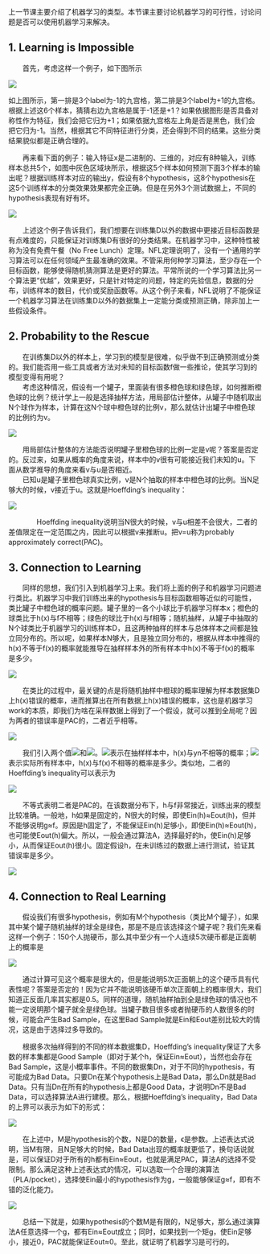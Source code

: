 上一节课主要介绍了机器学习的类型。本节课主要讨论机器学习的可行性，讨论问题是否可以使用机器学习来解决。
## 1\. Learning is Impossible
&ensp;&ensp;&ensp;&ensp;首先，考虑这样一个例子，如下图所示

![](figure/21.PNG)

如上图所示，第一排是3个label为-1的九宫格，第二排是3个label为+1的九宫格。根据上述这6个样本，猜猜右边九宫格是属于-1还是+1？如果依据图形是否具备对称性作为特征，我们会把它归为+1；如果依据九宫格左上角是否是黑色，我们会把它归为-1。当然，根据其它不同特征进行分类，还会得到不同的结果。这些分类结果貌似都是正确合理的。

&ensp;&ensp;&ensp;&ensp;再来看下面的例子：输入特征x是二进制的、三维的，对应有8种输入，训练样本总共5个，如图中灰色区域块所示，根据这5个样本如何预测下面3个样本的输出呢？根据训练样本对应的输出y，假设有8个hypothesis，这8个hypothesis在这5个训练样本的分类效果效果都完全正确。但是在另外3个测试数据上，不同的hypothesis表现有好有坏。

![](figure/22.PNG)

&ensp;&ensp;&ensp;&ensp;上述这个例子告诉我们，我们想要在训练集D以外的数据中更接近目标函数是有点难度的，只能保证对训练集D有很好的分类结果。在机器学习中，这种特性被称为没有免费午餐（No Free Lunch）定理。NFL定理说明了，没有一个通用的学习算法可以在任何领域产生最准确的效果。不管采用何种学习算法，至少存在一个目标函数，能够使得随机猜测算法是更好的算法。平常所说的一个学习算法比另一个算法更“优越”，效果更好，只是针对特定的问题，特定的先验信息，数据的分布，训练样本的数目，代价或奖励函数等。从这个例子来看，NFL说明了不能保证一个机器学习算法在训练集D以外的数据集上一定能分类或预测正确，除非加上一些假设条件。

## 2\. Probability to the Rescue
&ensp;&ensp;&ensp;&ensp;在训练集D以外的样本上，学习到的模型是很难，似乎做不到正确预测或分类的。我们能否用一些工具或者方法对未知的目标函数f做一些推论，使其学习到的模型变得有用呢？\
&ensp;&ensp;&ensp;&ensp;考虑这种情况，假设有一个罐子，里面装有很多橙色球和绿色球，如何推断橙色球的比例？统计学上一般是选择抽样方法，用局部估计整体，从罐子中随机取出N个球作为样本，计算在这N个球中橙色球的比例v，那么就估计出罐子中橙色球的比例约为v。

![](figure/23.PNG)

&ensp;&ensp;&ensp;&ensp;用局部估计整体的方法能否说明罐子里橙色球的比例一定是v呢？答案是否定的。反过来，如果从概率的角度来说，样本中的v很有可能接近我们未知的u。下面从数学推导的角度来看v与u是否相近。\
&ensp;&ensp;&ensp;&ensp;已知u是罐子里橙色球真实比例，v是N个抽取的样本中橙色球的比例。当N足够大的时候，v接近于u。这就是Hoeffding’s inequality：

![](figure/24.PNG)

&ensp;&ensp;&ensp;&ensp;&ensp;&ensp;&ensp;&ensp;Hoeffding inequality说明当N很大的时候，v与u相差不会很大，二者的差值限定在一定范围之内，因此可以根据v来推断u。把v=u称为probably approximately correct(PAC)。

## 3\. Connection to Learning
&ensp;&ensp;&ensp;&ensp;同样的思想，我们引入到机器学习上来。我们将上面的例子和机器学习问题进行类比。机器学习中我们训练出来的hypothesis与目标函数相等近似的可能性，类比罐子中橙色球的概率问题。罐子里的一各个小球比于机器学习样本x；橙色的球类比于h(x)与f不相等；绿色的球比于h(x)与f相等；随机抽样，从罐子中抽取的N个球类比于机器学习的训练样本D，且这两种抽样的样本与总体样本之间都是独立同分布的。所以呢，如果样本N够大，且是独立同分布的，根据从样本中推得的h(x)不等于f(x)的概率就能推导在抽样样本外的所有样本中h(x)不等于f(x)的概率是多少。

![](figure/25.PNG)

&ensp;&ensp;&ensp;&ensp;在类比的过程中，最关键的点是将随机抽样中橙球的概率理解为样本数据集D上h(x)错误的概率，进而推算出在所有数据上h(x)错误的概率，这也是机器学习work的本质，即我们为啥在采样数据上得到了一个假设，就可以推到全局呢？因为两者的错误率是PAC的，二者近乎相等。

![](figure/26.PNG)

&ensp;&ensp;&ensp;&ensp;我们引入两个值![](http://latex.codecogs.com/gif.latex?\\E_{in}(h))和![](http://latex.codecogs.com/gif.latex?\\E_{out}(h))。![](http://latex.codecogs.com/gif.latex?\\E_{in}(h))表示在抽样样本中，h(x)与yn不相等的概率；![](http://latex.codecogs.com/gif.latex?\\E_{out}(h))表示实际所有样本中，h(x)与f(x)不相等的概率是多少。类似地，二者的Hoeffding’s inequality可以表示为

![](figure/27.PNG)

&ensp;&ensp;&ensp;&ensp;不等式表明二者是PAC的。在该数据分布下，h与f非常接近，训练出来的模型比较准确。一般地，h如果是固定的，N很大的时候，即使Ein(h)≈Eout(h)，但并不能够说明g≈f。原因是h固定了，不能保证Ein(h)足够小，即使Ein(h)≈Eout(h)，也可能使Eout(h)偏大。所以，一般会通过算法A，选择最好的h，使Ein(h)足够小，从而保证Eout(h)很小。固定假设h，在未训练过的数据上进行测试，验证其错误率是多少。

![](figure/28.PNG)

## 4\. Connection to Real Learning
&ensp;&ensp;&ensp;&ensp;假设我们有很多hypothesis，例如有M个hypothesis（类比M个罐子），如果其中某个罐子随机抽样的球全是绿色，那是不是应该选择这个罐子呢？我们先来看这样一个例子：150个人抛硬币，那么其中至少有一个人连续5次硬币都是正面朝上的概率是

![](figure/29.PNG)

&ensp;&ensp;&ensp;&ensp;通过计算可见这个概率是很大的，但是能说明5次正面朝上的这个硬币具有代表性呢？答案是否定的！因为它并不能说明该硬币单次正面朝上的概率很大，我们知道正反面几率其实都是0.5。同样的道理，随机抽样抽到全是绿色球的情况也不能一定说明那个罐子就全是绿色球。当罐子数目很多或者抛硬币的人数很多的时候，可能会产生Bad Sample，在这里Bad Sample就是Ein和Eout差别比较大的情况，这是由于选择过多导致的。

&ensp;&ensp;&ensp;&ensp;根据多次抽样得到的不同的样本数据集D，Hoeffding’s inequality保证了大多数的样本集都是Good Sample（即对于某个h，保证Ein≈Eout），当然也会存在Bad Sample，这是小概率事件。不同的数据集Dn，对于不同的hypothesis，有可能成为Bad Data。只要Dn在某个hypothesis上是Bad Data，那么Dn就是Bad Data。只有当Dn在所有的hypothesis上都是Good Data，才说明Dn不是Bad Data，可以选择算法A进行建模。那么，根据Hoeffding’s inequality，Bad Data的上界可以表示为如下的形式：

![](figure/30.PNG)

&ensp;&ensp;&ensp;&ensp;在上述中，M是hypothesis的个数，N是D的数量，ϵ是参数。上述表达式说明，当M有限，且N足够大的时候，Bad Data出现的概率就更低了，换句话说就是，可以保证D对于所有的h都有Ein≈Eout，也就是满足PAC，算法A的选择不受限制。那么满足这种上述表达式的情况，可以选取一个合理的演算法（PLA/pocket），选择使Ein最小的hypothesis作为g，一般能够保证g≈f，即有不错的泛化能力。

![](figure/31.PNG)

&ensp;&ensp;&ensp;&ensp;总结一下就是，如果hypothesis的个数M是有限的，N足够大，那么通过演算法A任意选择一个g，都有Ein≈Eout成立；同时，如果找到一个矩g，使Ein足够小，接近0，PAC就能保证Eout≈0。至此，就证明了机器学习是可行的。

